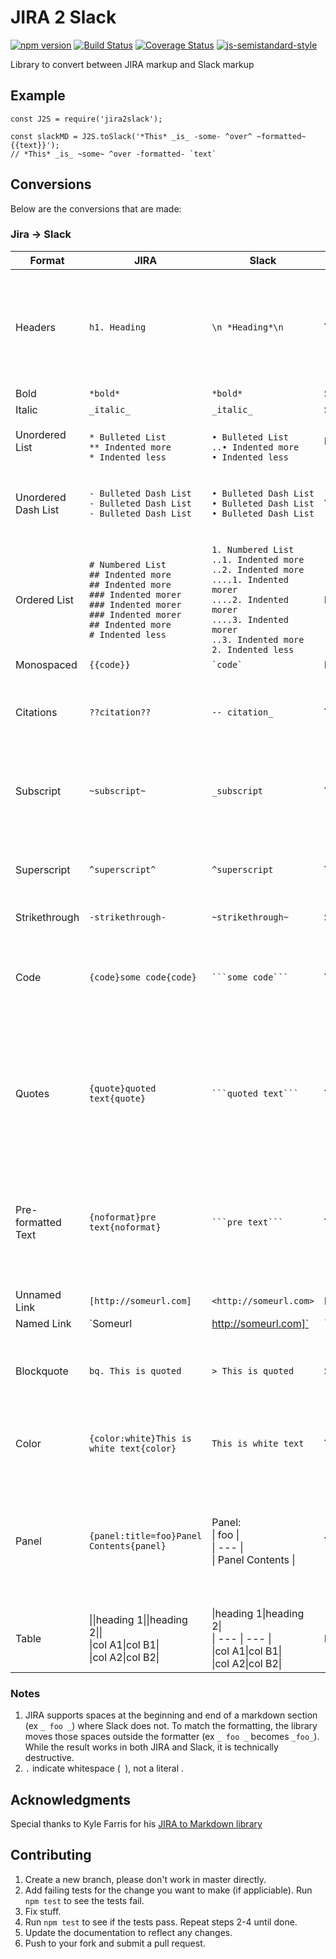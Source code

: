 # JIRA 2 Slack
[![npm version](https://badge.fury.io/js/jira2slack.svg)](https://badge.fury.io/js/jira2slack) [![Build Status](https://travis-ci.org/shaunburdick/jira2slack.svg?branch=master)](https://travis-ci.org/shaunburdick/jira2slack) [![Coverage Status](https://coveralls.io/repos/github/shaunburdick/jira2slack/badge.svg?branch=master)](https://coveralls.io/github/shaunburdick/jira2slack?branch=master)  [![js-semistandard-style](https://img.shields.io/badge/code%20style-semistandard-brightgreen.svg)](https://github.com/Flet/semistandard)

Library to convert between JIRA markup and Slack markup

## Example
```
const J2S = require('jira2slack');

const slackMD = J2S.toSlack('*This* _is_ -some- ^over^ ~formatted~ {{text}}');
// *This* _is_ ~some~ ^over -formatted- `text`
```

## Conversions
Below are the conversions that are made:

### Jira -> Slack
| Format | JIRA | Slack | Destructive | Notes |
| ------ | ---- | ----- | ----------- | ----- |
| Headers | `h1. Heading` | `\n *Heading*\n` | Yes | Slack doesn't support headers so library converts headers to bolded text on it's own line |
| Bold   | `*bold*` | `*bold*` | Sometimes | [[1]](notes) |
| Italic | `_italic_` | `_italic_` | Sometimes | [[1]](notes) |
| Unordered List | <br>`* Bulleted List`<br>`** Indented more`<br>`* Indented less` | <br>`• Bulleted List`<br>`..• Indented more`<br>`• Indented less` | No |[[2]](notes) |
| Unordered Dash List | `- Bulleted Dash List`<br>`- Bulleted Dash List`<br>`- Bulleted Dash List` | `• Bulleted Dash List`<br>`• Bulleted Dash List`<br>`• Bulleted Dash List` | Yes | Ambigious result from Bulleted list so reversal results in use of astericks |
|Ordered List | `# Numbered List`<br>`## Indented more`<br>`## Indented more`<br>`### Indented morer`<br>`### Indented morer`<br>`### Indented morer`<br>`## Indented more`<br>`# Indented less` | `1. Numbered List`<br>`..1. Indented more`<br>`..2. Indented more`<br>`....1. Indented morer`<br>`....2. Indented morer`<br>`....3. Indented morer`<br>`..3. Indented more`<br>`2. Indented less` | No | [[1]](notes)[[2]](notes) |
| Monospaced | `{{code}}` | `` `code` `` | No | |
| Citations | `??citation??` | `-- citation_` | Yes | Slack doesn't have citations, but I can replicate resulting format |
| Subscript | `~subscript~` | `_subscript` | Yes | Slack doesn't have subscript, but I denote it with a single underscore |
| Superscript | `^superscript^` | `^superscript` | Yes | Slack doesn't have superscript, but I denote it with a single carret |
| Strikethrough | `-strikethrough-` | `~strikethrough~` | Sometimes | [[1]](notes) |
| Code | `{code}some code{code}` | `` ```some code``` `` | Yes | Slack doesn't support specify the language, so that is removed during conversion |
| Quotes | `{quote}quoted text{quote}` | `` ```quoted text``` `` | Yes | Slack does't support quoted text so the library uses preformmated `` ``` `` instead. This makes it impossible to convert back. |
| Pre-formatted Text | `{noformat}pre text{noformat}` | `` ```pre text``` `` | Yes | Slack does't support no format text so the library uses preformmated `` ``` `` instead. This makes it impossible to convert back. |
| Unnamed Link | `[http://someurl.com]` | `<http://someurl.com>` | No | |
| Named Link | `Someurl|http://someurl.com]` | `<http://someurl.com|Someurl>` | No | |
| Blockquote | `bq. This is quoted` | `> This is quoted` | Sometimes | Slack doesn't support multi-line blockquotes (>>>) so thos are ignored |
| Color | `{color:white}This is white text{color}` | `This is white text` | Yes | Slack doesn't support colored text so it is removed. |
| Panel | `{panel:title=foo}Panel Contents{panel}` | Panel: <br>&#124; foo &#124;<br>&#124; --- &#124;<br>&#124; Panel Contents &#124; | Yes | Slack doesn't support panels, so the library attempts to replicate the format. This makes it impossible to convert back. |
| Table | &#124;&#124;heading 1&#124;&#124;heading 2&#124;&#124;<br>&#124;col A1&#124;col B1&#124;<br>&#124;col A2&#124;col B2&#124; | &#124;heading 1&#124;heading 2&#124;<br>&#124; --- &#124; --- &#124;<br>&#124;col A1&#124;col B1&#124;<br>&#124;col A2&#124;col B2&#124; | No | |


### Notes
1. JIRA supports spaces at the beginning and end of a markdown section (ex `_ foo _`) where Slack does not. To match the formatting, the library moves those spaces outside the formatter (ex `_ foo _` becomes ` _foo_ `). While the result works in both JIRA and Slack, it is technically destructive.
2. `.` indicate whitespace (` `), not a literal .

## Acknowledgments
Special thanks to Kyle Farris for his [JIRA to Markdown library](https://github.com/kylefarris/J2M)

## Contributing
1. Create a new branch, please don't work in master directly.
2. Add failing tests for the change you want to make (if appliciable). Run `npm test` to see the tests fail.
3. Fix stuff.
4. Run `npm test` to see if the tests pass. Repeat steps 2-4 until done.
5. Update the documentation to reflect any changes.
6. Push to your fork and submit a pull request.
